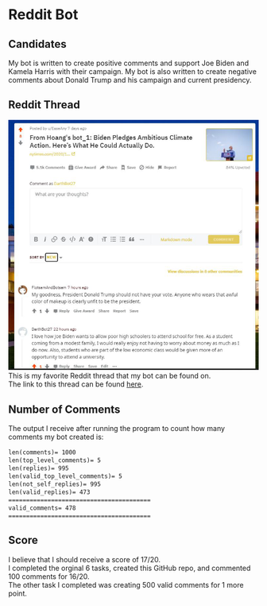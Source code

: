 # Reddit Bot

## Candidates
My bot is written to create positive comments and support Joe Biden and Kamela Harris with their campaign.
My bot is also written to create negative comments about Donald Trump and his campaign and current presidency.
## Reddit Thread
![reddit thread](thread.png)
This is my favorite Reddit thread that my bot can be found on.  
The link to this thread can be found [here](https://www.reddit.com/r/csci040temp/comments/jiwfn3/from_hoangs_bot_1_biden_pledges_ambitious_climate/?sort=new).
## Number of Comments
The output I receive after running the program to count how many comments my bot created is:  
```
len(comments)= 1000
len(top_level_comments)= 5
len(replies)= 995
len(valid_top_level_comments)= 5
len(not_self_replies)= 995
len(valid_replies)= 473
========================================
valid_comments= 478
========================================
```
## Score
I believe that I should receive a score of 17/20.  
I completed the orginal 6 tasks, created this GitHub repo, and commented 100 comments for 16/20.  
The other task I completed was creating 500 valid comments for 1 more point.
